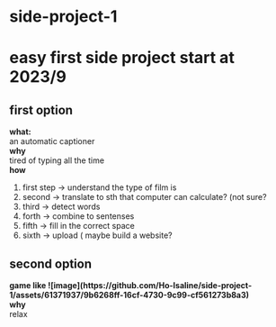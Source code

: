 # side-project-1
<h1>easy first side project start at 2023/9</h1>
  <h2>first option</h2>
  <b>what:</b></br>
  an automatic captioner</br>
  <b>why</b></br>
  tired of typing all the time</br>
  <b>how</b></br>
  <ol>
    <li>first step -> understand the type of film is </li>
    <li>second -> translate to sth that computer can calculate? (not sure?</li>
    <li>third -> detect words</li>
    <li>forth -> combine to sentenses</li>
    <li>fifth -> fill in the correct space</li>
    <li>sixth -> upload ( maybe build a website?</li>
  </ol>
<h2>second option</h2>
<b>game like ![image](https://github.com/Ho-Isaline/side-project-1/assets/61371937/9b6268ff-16cf-4730-9c99-cf561273b8a3)
</b></br>
<b>why</b></br>
relax</br>

  
</p>

